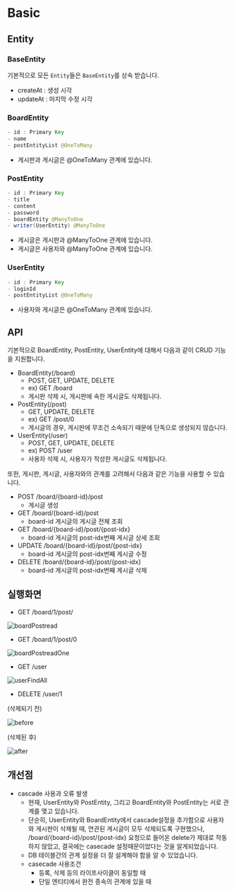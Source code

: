 # Basic

## Entity

### BaseEntity

기본적으로 모든 `Entity`들은 `BaseEntity`를 상속 받습니다.

- createAt : 생성 시각
- updateAt : 마지막 수정 시각

### BoardEntity

```java
- id : Primary Key
- name
- postEntityList @OneToMany
```

- 게시판과 게시글은 @OneToMany 관계에 있습니다.

### PostEntity

```java
- id : Primary Key
- title
- content
- password
- boardEntity @ManyToOne
- writer(UserEntity) @ManyToOne
```

- 게시글은 게시판과 @ManyToOne 관계에 있습니다.
- 게시글은 사용자와 @ManyToOne 관계에 있습니다.

### UserEntity

```java
- id : Primary Key
- loginId
- postEntityList @OneToMany
```

- 사용자와 게시글은 @OneToMany 관계에 있습니다.

## API

기본적으로 BoardEntity, PostEntity, UserEntity에 대해서 다음과 같이 CRUD 기능을 지원합니다.

- BoardEntity(/board)
    - POST, GET, UPDATE, DELETE
    - ex) GET /board
    - 게시판 삭제 시, 게시판에 속한 게시글도 삭제됩니다.
- PostEntity(/post)
    - GET, UPDATE, DELETE
    - ex) GET /post/0
    - 게시글의 경우, 게시판에 무조건 소속되기 때문에 단독으로 생성되지 않습니다.
- UserEntity(/user)
    - POST, GET, UPDATE, DELETE
    - ex) POST /user
    - 사용자 삭제 시, 사용자가 작성한 게시글도 삭제됩니다.

또한, 게시판, 게시글, 사용자와의 관계를 고려해서 다음과 같은 기능을 사용할 수 있습니다.

- POST /board/{board-id}/post
    - 게시글 생성
- GET /board/{board-id}/post
    - board-id 게시글의 게시글 전체 조회
- GET /board/{board-id}/post/{post-idx}
    - board-id 게시글의 post-idx번째 게시글 상세 조회
- UPDATE  /board/{board-id}/post/{post-idx}
    - board-id 게시글의 post-idx번째 게시글 수정
- DELETE /board/{board-id}/post/{post-idx}
    - board-id 게시글의 post-idx번째 게시글 삭제

## 실행화면
- GET /board/1/post/

![boardPostread](https://user-images.githubusercontent.com/59648372/157107839-c659b558-e4c8-46f7-8c36-118dd6d0ecdd.png)

- GET /board/1/post/0

![boardPostreadOne](https://user-images.githubusercontent.com/59648372/157107886-8645e55d-fadd-4aa4-a814-68cb6309f524.png)

- GET /user

![userFindAll](https://user-images.githubusercontent.com/59648372/157108033-15474207-b893-4409-b979-7ef23cb89121.png)

- DELETE /user/1

(삭제되기 전)

![before](https://user-images.githubusercontent.com/59648372/157108042-fb5b372e-8f50-4dbc-8888-fb6f2bb302d0.png)

(삭제된 후)

![after](https://user-images.githubusercontent.com/59648372/157108048-52eaa24d-3d5e-403e-8c37-4f23cf48e097.png)

## 개선점
- cascade 사용과 오류 발생
    - 현재, UserEntity와 PostEntity, 그리고 BoardEntity와 PostEntity는 서로 관계를 맺고 있습니다.
    - 단순히, UserEntity와 BoardEntity에서 cascade설정을 추가함으로 사용자와 게시판이 삭제될 때, 연관된 게시글이 모두 삭제되도록 구현했으나, /board/{board-id}/post/{post-idx} 요청으로 들어온 delete가 제대로 작동하지 않았고, 결국에는 casecade 설정때문이었다는 것을 알게되었습니다.
    - DB 테이블간의 관계 설정을 더 잘 설계해야 함을 알 수 있었습니다.
    - casecade 사용조건
        - 등록, 삭제 등의 라이프사이클이 동일할 때
        - 단일 엔티티에서 완전 종속의 관계에 있을 때
